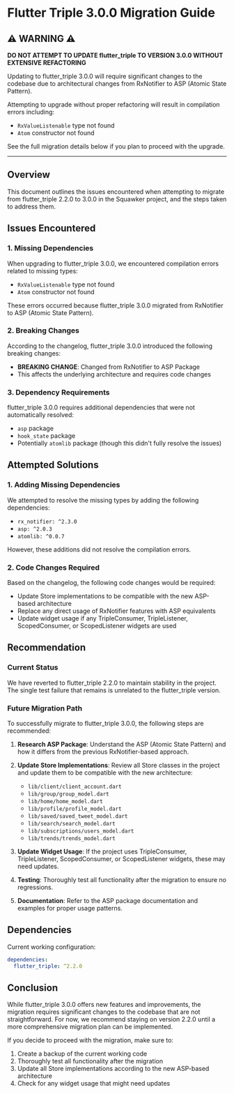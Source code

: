 # Flutter Triple 3.0.0 Migration Guide

## ⚠️ WARNING ⚠️

**DO NOT ATTEMPT TO UPDATE flutter_triple TO VERSION 3.0.0 WITHOUT EXTENSIVE REFACTORING**

Updating to flutter_triple 3.0.0 will require significant changes to the codebase due to architectural changes from RxNotifier to ASP (Atomic State Pattern). 

Attempting to upgrade without proper refactoring will result in compilation errors including:
- `RxValueListenable` type not found
- `Atom` constructor not found

See the full migration details below if you plan to proceed with the upgrade.

---

## Overview

This document outlines the issues encountered when attempting to migrate from flutter_triple 2.2.0 to 3.0.0 in the Squawker project, and the steps taken to address them.

## Issues Encountered

### 1. Missing Dependencies

When upgrading to flutter_triple 3.0.0, we encountered compilation errors related to missing types:

- `RxValueListenable` type not found
- `Atom` constructor not found

These errors occurred because flutter_triple 3.0.0 migrated from RxNotifier to ASP (Atomic State Pattern).

### 2. Breaking Changes

According to the changelog, flutter_triple 3.0.0 introduced the following breaking changes:

- **BREAKING CHANGE**: Changed from RxNotifier to ASP Package
- This affects the underlying architecture and requires code changes

### 3. Dependency Requirements

flutter_triple 3.0.0 requires additional dependencies that were not automatically resolved:
- `asp` package
- `hook_state` package
- Potentially `atomlib` package (though this didn't fully resolve the issues)

## Attempted Solutions

### 1. Adding Missing Dependencies

We attempted to resolve the missing types by adding the following dependencies:
- `rx_notifier: ^2.3.0`
- `asp: ^2.0.3`
- `atomlib: ^0.0.7`

However, these additions did not resolve the compilation errors.

### 2. Code Changes Required

Based on the changelog, the following code changes would be required:
- Update Store implementations to be compatible with the new ASP-based architecture
- Replace any direct usage of RxNotifier features with ASP equivalents
- Update widget usage if any TripleConsumer, TripleListener, ScopedConsumer, or ScopedListener widgets are used

## Recommendation

### Current Status

We have reverted to flutter_triple 2.2.0 to maintain stability in the project. The single test failure that remains is unrelated to the flutter_triple version.

### Future Migration Path

To successfully migrate to flutter_triple 3.0.0, the following steps are recommended:

1. **Research ASP Package**: Understand the ASP (Atomic State Pattern) and how it differs from the previous RxNotifier-based approach.

2. **Update Store Implementations**: Review all Store classes in the project and update them to be compatible with the new architecture:
   - `lib/client/client_account.dart`
   - `lib/group/group_model.dart`
   - `lib/home/home_model.dart`
   - `lib/profile/profile_model.dart`
   - `lib/saved/saved_tweet_model.dart`
   - `lib/search/search_model.dart`
   - `lib/subscriptions/users_model.dart`
   - `lib/trends/trends_model.dart`

3. **Update Widget Usage**: If the project uses TripleConsumer, TripleListener, ScopedConsumer, or ScopedListener widgets, these may need updates.

4. **Testing**: Thoroughly test all functionality after the migration to ensure no regressions.

5. **Documentation**: Refer to the ASP package documentation and examples for proper usage patterns.

## Dependencies

Current working configuration:
```yaml
dependencies:
  flutter_triple: ^2.2.0
```

## Conclusion

While flutter_triple 3.0.0 offers new features and improvements, the migration requires significant changes to the codebase that are not straightforward. For now, we recommend staying on version 2.2.0 until a more comprehensive migration plan can be implemented.

If you decide to proceed with the migration, make sure to:
1. Create a backup of the current working code
2. Thoroughly test all functionality after the migration
3. Update all Store implementations according to the new ASP-based architecture
4. Check for any widget usage that might need updates